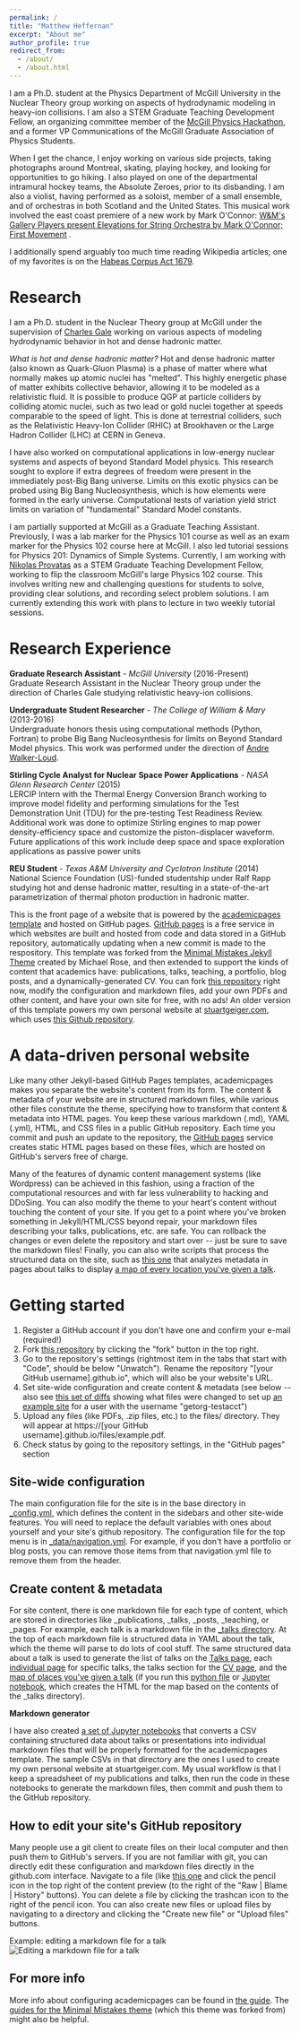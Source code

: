 ```yaml
---
permalink: /
title: "Matthew Heffernan"
excerpt: "About me"
author_profile: true
redirect_from:
  - /about/
  - /about.html
---
```


I am a Ph.D. student at the Physics Department of McGill University in the Nuclear Theory group working on aspects of hydrodynamic modeling in heavy-ion collisions. I am also a STEM Graduate Teaching Development Fellow, an organizing committee member of the [McGill Physics Hackathon](http://www.physics.mcgill.ca/hackathon/), and a former VP Communications of the McGill Graduate Association of Physics Students.

When I get the chance, I enjoy working on various side projects, taking photographs around Montreal, skating, playing hockey, and looking for opportunities to go hiking. I also played on one of the departmental intramural hockey teams, the Absolute Zeroes, prior to its disbanding. I am also a violist, having performed as a soloist, member of a small ensemble, and of orchestras in both Scotland and the United States. This musical work involved the east coast premiere of a new work by Mark O'Connor: [W&M's Gallery Players present Elevations for String Orchestra by Mark O'Connor; First Movement](https://www.youtube.com/watch?v=LiyDXNJtLfc) .

I additionally spend arguably too much time reading Wikipedia articles; one of my favorites is on the [Habeas Corpus Act 1679](https://en.wikipedia.org/wiki/Habeas_Corpus_Act_1679).

Research
======

I am a Ph.D. student in the Nuclear Theory group at McGill under the supervision of [Charles Gale](http://www.physics.mcgill.ca/~gale/Charles_Gale/Charles_Gale.html) working on various aspects of modeling hydrodynamic behavior in hot and dense hadronic matter.

*What is hot and dense hadronic matter?* Hot and dense hadronic matter (also known as Quark-Gluon Plasma) is a phase of matter where what normally makes up atomic nuclei has "melted". This highly energetic phase of matter exhibits collective behavior, allowing it to be modeled as a relativistic fluid. It is possible to produce QGP at particle colliders by colliding atomic nuclei, such as two lead or gold nuclei together at speeds comparable to the speed of light. This is done at terrestrial colliders, such as the Relativistic Heavy-Ion Collider (RHIC) at Brookhaven or the Large Hadron Collider (LHC) at CERN in Geneva.

I have also worked on computational applications in low-energy nuclear systems and aspects of beyond Standard Model physics. This research sought to explore if extra degrees of freedom were present in the immediately post-Big Bang universe. Limits on this exotic physics can be probed using Big Bang Nucleosynthesis, which is how elements were formed in the early universe. Computational tests of variation yield strict limits on variation of "fundamental" Standard Model constants.

I am partially supported at McGill as a Graduate Teaching Assistant. Previously, I was a lab marker for the Physics 101 course as well as an exam marker for the Physics 102 course here at McGill. I also led tutorial sessions for Physics 201: Dynamics of Simple Systems. Currently, I am working with [Nikolas Provatas](http://www.physics.mcgill.ca/~provatas/.index.html) as a STEM Graduate Teaching Development Fellow, working to flip the classroom McGill's large Physics 102 course. This involves writing new and challenging questions for students to solve, providing clear solutions, and recording select problem solutions. I am currently extending this work with plans to lecture in two weekly tutorial sessions.

Research Experience
======
**Graduate Research Assistant** - *McGill University* (2016-Present)  
Graduate Research Assistant in the Nuclear Theory group under the direction of Charles Gale studying relativistic heavy-ion collisions.

**Undergraduate Student Researcher** - *The College of William & Mary* (2013-2016)  
Undergraduate honors thesis using computational methods (Python, Fortran) to probe Big Bang Nucleosynthesis for limits on Beyond Standard Model physics. This work was performed under the direction of [Andre Walker-Loud](http://ntc0.lbl.gov/~walkloud/).

**Stirling Cycle Analyst for Nuclear Space Power Applications** - *NASA Glenn Research Center* (2015)  
LERCIP Intern with the Thermal Energy Conversion Branch working to improve model fidelity and performing simulations for the Test Demonstration Unit (TDU) for the pre-testing Test Readiness Review. Additional work was done to optimize Stirling engines to map power density-efficiency space and customize the piston-displacer waveform. Future applications of this work include deep space and space exploration applications as passive power units

**REU Student** - *Texas A&M University and Cyclotron Institute* (2014)  
National Science Foundation (US)-funded studentship under Ralf Rapp studying hot and dense hadronic matter, resulting in a state-of-the-art parametrization of thermal photon production in hadronic matter.

This is the front page of a website that is powered by the [academicpages template](https://github.com/academicpages/academicpages.github.io) and hosted on GitHub pages. [GitHub pages](https://pages.github.com) is a free service in which websites are built and hosted from code and data stored in a GitHub repository, automatically updating when a new commit is made to the respository. This template was forked from the [Minimal Mistakes Jekyll Theme](https://mmistakes.github.io/minimal-mistakes/) created by Michael Rose, and then extended to support the kinds of content that academics have: publications, talks, teaching, a portfolio, blog posts, and a dynamically-generated CV. You can fork [this repository](https://github.com/academicpages/academicpages.github.io) right now, modify the configuration and markdown files, add your own PDFs and other content, and have your own site for free, with no ads! An older version of this template powers my own personal website at [stuartgeiger.com](http://stuartgeiger.com), which uses [this Github repository](https://github.com/staeiou/staeiou.github.io).

A data-driven personal website
======
Like many other Jekyll-based GitHub Pages templates, academicpages makes you separate the website's content from its form. The content & metadata of your website are in structured markdown files, while various other files constitute the theme, specifying how to transform that content & metadata into HTML pages. You keep these various markdown (.md), YAML (.yml), HTML, and CSS files in a public GitHub repository. Each time you commit and push an update to the repository, the [GitHub pages](https://pages.github.com/) service creates static HTML pages based on these files, which are hosted on GitHub's servers free of charge.

Many of the features of dynamic content management systems (like Wordpress) can be achieved in this fashion, using a fraction of the computational resources and with far less vulnerability to hacking and DDoSing. You can also modify the theme to your heart's content without touching the content of your site. If you get to a point where you've broken something in Jekyll/HTML/CSS beyond repair, your markdown files describing your talks, publications, etc. are safe. You can rollback the changes or even delete the repository and start over -- just be sure to save the markdown files! Finally, you can also write scripts that process the structured data on the site, such as [this one](https://github.com/academicpages/academicpages.github.io/blob/master/talkmap.ipynb) that analyzes metadata in pages about talks to display [a map of every location you've given a talk](https://academicpages.github.io/talkmap.html).

Getting started
======
1. Register a GitHub account if you don't have one and confirm your e-mail (required!)
1. Fork [this repository](https://github.com/academicpages/academicpages.github.io) by clicking the "fork" button in the top right.
1. Go to the repository's settings (rightmost item in the tabs that start with "Code", should be below "Unwatch"). Rename the repository "[your GitHub username].github.io", which will also be your website's URL.
1. Set site-wide configuration and create content & metadata (see below -- also see [this set of diffs](http://archive.is/3TPas) showing what files were changed to set up [an example site](https://getorg-testacct.github.io) for a user with the username "getorg-testacct")
1. Upload any files (like PDFs, .zip files, etc.) to the files/ directory. They will appear at https://[your GitHub username].github.io/files/example.pdf.  
1. Check status by going to the repository settings, in the "GitHub pages" section

Site-wide configuration
------
The main configuration file for the site is in the base directory in [_config.yml](https://github.com/academicpages/academicpages.github.io/blob/master/_config.yml), which defines the content in the sidebars and other site-wide features. You will need to replace the default variables with ones about yourself and your site's github repository. The configuration file for the top menu is in [_data/navigation.yml](https://github.com/academicpages/academicpages.github.io/blob/master/_data/navigation.yml). For example, if you don't have a portfolio or blog posts, you can remove those items from that navigation.yml file to remove them from the header.

Create content & metadata
------
For site content, there is one markdown file for each type of content, which are stored in directories like _publications, _talks, _posts, _teaching, or _pages. For example, each talk is a markdown file in the [_talks directory](https://github.com/academicpages/academicpages.github.io/tree/master/_talks). At the top of each markdown file is structured data in YAML about the talk, which the theme will parse to do lots of cool stuff. The same structured data about a talk is used to generate the list of talks on the [Talks page](https://academicpages.github.io/talks), each [individual page](https://academicpages.github.io/talks/2012-03-01-talk-1) for specific talks, the talks section for the [CV page](https://academicpages.github.io/cv), and the [map of places you've given a talk](https://academicpages.github.io/talkmap.html) (if you run this [python file](https://github.com/academicpages/academicpages.github.io/blob/master/talkmap.py) or [Jupyter notebook](https://github.com/academicpages/academicpages.github.io/blob/master/talkmap.ipynb), which creates the HTML for the map based on the contents of the _talks directory).

**Markdown generator**

I have also created [a set of Jupyter notebooks](https://github.com/academicpages/academicpages.github.io/tree/master/markdown_generator
) that converts a CSV containing structured data about talks or presentations into individual markdown files that will be properly formatted for the academicpages template. The sample CSVs in that directory are the ones I used to create my own personal website at stuartgeiger.com. My usual workflow is that I keep a spreadsheet of my publications and talks, then run the code in these notebooks to generate the markdown files, then commit and push them to the GitHub repository.

How to edit your site's GitHub repository
------
Many people use a git client to create files on their local computer and then push them to GitHub's servers. If you are not familiar with git, you can directly edit these configuration and markdown files directly in the github.com interface. Navigate to a file (like [this one](https://github.com/academicpages/academicpages.github.io/blob/master/_talks/2012-03-01-talk-1.md) and click the pencil icon in the top right of the content preview (to the right of the "Raw | Blame | History" buttons). You can delete a file by clicking the trashcan icon to the right of the pencil icon. You can also create new files or upload files by navigating to a directory and clicking the "Create new file" or "Upload files" buttons.

Example: editing a markdown file for a talk
![Editing a markdown file for a talk](/images/editing-talk.png)

For more info
------
More info about configuring academicpages can be found in [the guide](https://academicpages.github.io/markdown/). The [guides for the Minimal Mistakes theme](https://mmistakes.github.io/minimal-mistakes/docs/configuration/) (which this theme was forked from) might also be helpful.
